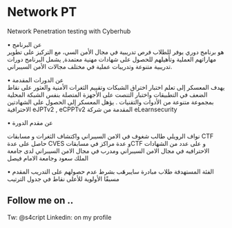 # Network PT
Network Penetration testing with Cyberhub


• عن البرنامج  
هو برنامج دوري يوفر للطلاب فرص تدريبية في مجال الأمن السي، مع التركيز على تطوير مهاراتهم العملية وتأهيلهم للحصول على شهادات مهنية معتمدة, يشمل البرنامج دورات تدريبية متنوعة وتدريبات عملية في مختلف مجالات الأمن السيبراني.
  
• عن الدورات المقدمة   
يهدف المعسكر إلى تعلم اختبار اختراق الشبكات وتقييم الثغرات الأمنية والعثور على نقاط الضعف في التطبيقات واختبار التنصت على الأجهزة المتصلة بنفس الشبكة المحلية بمجموعة متنوعة من الأدوات والتقنيات .
يؤهل المعسكر إلى الحصول على الشهادتين الاحترافية eJPTv2 , eCPPTv2 المقدمة من شركة eLearnsecurity

• عن مقدم الدورة  

نواف الرويلي
 طالب شغوف في الامن السيبراني واكتشاف الثغرات و مسابقات CTF  حاصل على عدة CVES و عدة مراكز في مسابقاتCTF و على عدد من الشهادات الاحترافيه في مجال الامن السيبراني ومدرب في مجال الامن السيبراني لدى جامعة الملك سعود وجامعة الامام فيصل 

• الفئة المستهدفة
طلاب مبادرة سايبرهَب بشرط عدم حصولهم على التدريب المقدم مسبقًا
الأولوية للأعلى نقاط في جدول الترتيب


Follow me on ..
---------------
Tw: @s4cript
Linkedin: on my profile
